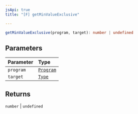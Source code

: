 ```yaml
---
jsApi: true
title: "[F] getMinValueExclusive"

---
```

```ts
getMinValueExclusive(program, target): number | undefined
```

## Parameters

| Parameter | Type |
| :------ | :------ |
| `program` | [`Program`](Interface.Program.md) |
| `target` | [`Type`](Type.Type.md) |

## Returns

`number` \| `undefined`
